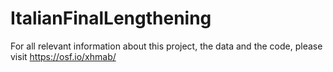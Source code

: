 # ItalianFinalLengthening

For all relevant information about this project, the data and the code, please visit
https://osf.io/xhmab/
